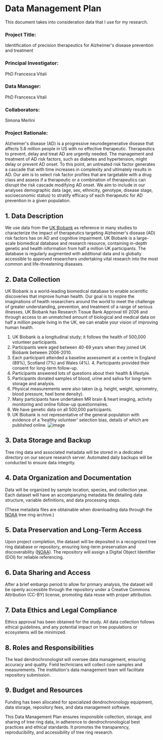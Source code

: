 # Data Management Plan

This document takes into consideration data that I use for my research.

### Project Title:
Identification of precision therapeutics for Alzheimer's disease prevention and treatment

### Principal Investigator:
PhD Francesca Vitali

### Data Manager:
PhD Francesca Vitali

### Collaborators:
Simona Merlini

### Project Rationale:
Alzheimer's disease (AD) is a progressive neurodegenerative disease that affects 5.8 million people in US with no effective therapeutic. Therapeutics to prevent, delay and treat AD are urgently needed.  The management and treatment of AD risk factors, such as diabetes and hypertension, might delay or prevent AD onset. To this point, an untreated risk factor generates a cascade that with time increases in complexity and ultimately results in AD. Our aim is to select risk factor profiles that are targetable with a drug class and assess if a therapeutic or a combination of therapeutics can disrupt the risk cascade modifying AD onset. We aim to include in our analyses demographic data (age, sex, ethnicity, genotype, disease stage, socioeconomic status) to stratify efficacy of each therapeutic for AD prevention in a given population.





## 1. Data Description

We use data from the [UK Biobank](https://www.ukbiobank.ac.uk) as reference in many studies to characterize the impact of therapeutics targeting Alzheimer's disease (AD) risk factors has on AD and cognitive impairment. UK Biobank is a large-scale biomedical database and research resource, containing in-depth genetic and health information from half a million UK participants. The database is regularly augmented with additional data and is globally accessible to approved researchers undertaking vital research into the most common and life-threatening diseases. 


## 2. Data Collection

UK Biobank is a world-leading biomedical database to enable scientific discoveries that improve human health. Our goal is to inspire the imaginations of health researchers around the world to meet the challenge of greater understanding, prevention, and treatment of a range of serious illnesses. UK Biobank has Research Tissue Bank Approval till 2026 and through access to an unmatched amount of biological and medical data on half a million people living in the UK, we can enable your vision of improving human health. 
1. UK Biobank is a longitudinal study; it follows the health of 500,000 volunteer participants. 
2. Participants were aged between 40-69 years when they joined UK Biobank between 2006-2010. 
3. Each participant attended a baseline assessment at a centre in England (89%), Scotland (7%) and Wales (4%). 4. Participants provided their consent for long-term follow-up. 
5. Participants answered lots of questions about their health & lifestyle.
6. Participants donated samples of blood, urine and saliva for long-term storage and analysis. 
7. Physical measurements were also taken (e.g. height, weight, spirometry, blood pressure, heel bone density). 
8. Many participants have undertaken MR brain & heart imaging, activity monitoring and online follow-up questionnaires. 
9. We have genetic data on all 500,000 participants. 
10. UK Biobank is not representative of the general population with evidence of a ‘healthy volunteer’ selection bias, details of which are published online.
![image](https://github.com/merlinis12/foss-Capstone-Project/assets/144267044/42ccadb1-b138-4a9f-85b2-9f9dcc31931b)


## 3. Data Storage and Backup
Tree ring data and associated metadata will be stored in a dedicated directory on our secure research server. Automated daily backups will be conducted to ensure data integrity.

## 4. Data Organization and Documentation
Data will be organized by sample location, species, and collection year. Each dataset will have an accompanying metadata file detailing data structure, variable definitions, and data processing steps. 

(These metadata files are obtainable when downloading data through the [NOAA](https://www.ncei.noaa.gov/products/paleoclimatology/tree-ring) tree ring archive.)

## 5. Data Preservation and Long-Term Access
Upon project completion, the dataset will be deposited in a recognized tree ring database or repository, ensuring long-term preservation and discoverability ([NOAA](https://www.ncei.noaa.gov/products/paleoclimatology/tree-ring)). The repository will assign a Digital Object Identifier (DOI) for reliable referencing.

## 6. Data Sharing and Access
After a brief embargo period to allow for primary analysis, the dataset will be openly accessible through the repository under a Creative Commons Attribution (CC-BY) license, promoting data reuse with proper attribution.

## 7. Data Ethics and Legal Compliance
Ethics approval has been obtained for the study. All data collection follows ethical guidelines, and any potential impact on tree populations or ecosystems will be minimized.

## 8. Roles and Responsibilities
The lead dendrochronologist will oversee data management, ensuring accuracy and quality. Field technicians will collect core samples and measurements. The institution's data management team will facilitate repository submission.

## 9. Budget and Resources
Funding has been allocated for specialized dendrochronology equipment, data storage, repository fees, and data management software.

This Data Management Plan ensures responsible collection, storage, and sharing of tree ring data, in adherence to dendrochronological best practices and ethical standards. It promotes the transparency, reproducibility, and accessibility of tree ring research.
